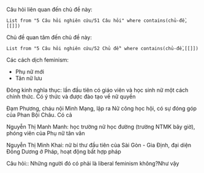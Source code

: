 Câu hỏi liên quan đến chủ đề này:
```dataview
List from "5 Câu hỏi nghiên cứu/51 Câu hỏi" where contains(chủ-đề,[[]]) 
```

Chủ đề quan tâm đến chủ đề này:
```dataview
List from "5 Câu hỏi nghiên cứu/52 Chủ đề" where contains(chủ-đề,[[]]) 
```
Các cách dịch feminism:
- Phụ nữ mới
- Tân nữ lưu

Đông kinh nghĩa thục: lần đầu tiên có giáo viên và học sinh nữ một cách chính thức. Có ý thức và được đào tạo về nữ quyền

Đạm Phương, cháu nội Minh Mạng, lập ra Nữ công học hội, có sự đóng góp của Phan Bội Châu. Có cả 

Nguyễn Thị Manh Manh: học trường nữ học đường (trường NTMK bây giờ), phóng viên của Phụ nữ tân văn

Nguyễn Thị Minh Khai: nữ bí thư đầu tiên của Sài Gòn - Gia Định, đại diện Đông Dương ở Pháp, hoạt động bất hợp pháp

Câu hỏi:: Những người đó có phải là liberal feminism không?Như vậy 